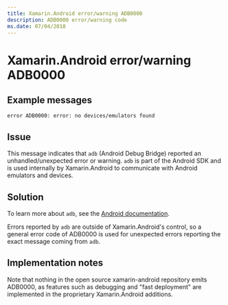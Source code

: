 ```yaml
---
title: Xamarin.Android error/warning ADB0000
description: ADB0000 error/warning code
ms.date: 07/04/2018
---
```

# Xamarin.Android error/warning ADB0000

## Example messages

```
error ADB0000: error: no devices/emulators found
```

## Issue

This message indicates that `adb` (Android Debug Bridge) reported an
unhandled/unexpected error or warning. `adb` is part of the Android
SDK and is used internally by Xamarin.Android to communicate with
Android emulators and devices.

## Solution

To learn more about `adb`, see the [Android documentation][adb].

Errors reported by `adb` are outside of Xamarin.Android's
control, so a general error code of ADB0000 is used for unexpected
errors reporting the exact message coming from `adb`.

[adb]: https://developer.android.com/studio/command-line/adb

## Implementation notes

Note that nothing in the open source xamarin-android repository
emits ADB0000, as features such as debugging and "fast deployment"
are implemented in the proprietary Xamarin.Android additions.
